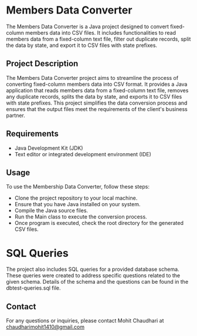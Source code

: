 # Members Data Converter
The Members Data Converter is a Java project designed to convert fixed-column members data into CSV files. It includes functionalities to read members data from a fixed-column text file, filter out duplicate records, split the data by state, and export it to CSV files with state prefixes.

## Project Description
The Members Data Converter project aims to streamline the process of converting fixed-column members data into CSV format. It provides a Java application that reads members data from a fixed-column text file, removes any duplicate records, splits the data by state, and exports it to CSV files with state prefixes. This project simplifies the data conversion process and ensures that the output files meet the requirements of the client's business partner.

## Requirements
- Java Development Kit (JDK)
- Text editor or integrated development environment (IDE)

## Usage
To use the Membership Data Converter, follow these steps:

- Clone the project repository to your local machine.
- Ensure that you have Java installed on your system.
- Compile the Java source files.
- Run the Main class to execute the conversion process.
- Once program is executed, check the root directory for the generated CSV files.


# SQL Queries
The project also includes SQL queries for a provided database schema. These queries were created to address specific questions related to the given schema. Details of the schema and the questions can be found in the dbtest-queries.sql file.

## Contact
For any questions or inquiries, please contact Mohit Chaudhari at chaudharimohit1410@gmail.com
